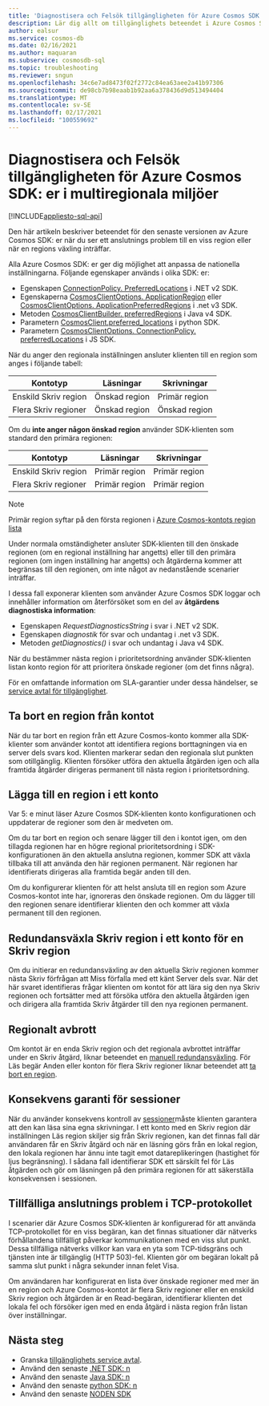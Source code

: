 ```yaml
---
title: 'Diagnostisera och Felsök tillgängligheten för Azure Cosmos SDK: er i multiregionala miljöer'
description: Lär dig allt om tillgänglighets beteendet i Azure Cosmos SDK när du arbetar i flera regionala miljöer.
author: ealsur
ms.service: cosmos-db
ms.date: 02/16/2021
ms.author: maquaran
ms.subservice: cosmosdb-sql
ms.topic: troubleshooting
ms.reviewer: sngun
ms.openlocfilehash: 34c6e7ad8473f02f2772c84ea63aee2a41b97306
ms.sourcegitcommit: de98cb7b98eaab1b92aa6a378436d9d513494404
ms.translationtype: MT
ms.contentlocale: sv-SE
ms.lasthandoff: 02/17/2021
ms.locfileid: "100559692"
---
```

# <a name="diagnose-and-troubleshoot-the-availability-of-azure-cosmos-sdks-in-multiregional-environments"></a>Diagnostisera och Felsök tillgängligheten för Azure Cosmos SDK: er i multiregionala miljöer
[!INCLUDE[appliesto-sql-api](includes/appliesto-sql-api.md)]

Den här artikeln beskriver beteendet för den senaste versionen av Azure Cosmos SDK: er när du ser ett anslutnings problem till en viss region eller när en regions växling inträffar.

Alla Azure Cosmos SDK: er ger dig möjlighet att anpassa de nationella inställningarna. Följande egenskaper används i olika SDK: er:

* Egenskapen [ConnectionPolicy. PreferredLocations](/dotnet/api/microsoft.azure.documents.client.connectionpolicy.preferredlocations) i .NET v2 SDK.
* Egenskaperna [CosmosClientOptions. ApplicationRegion](/dotnet/api/microsoft.azure.cosmos.cosmosclientoptions.applicationregion) eller [CosmosClientOptions. ApplicationPreferredRegions](/dotnet/api/microsoft.azure.cosmos.cosmosclientoptions.applicationpreferredregions) i .net v3 SDK.
* Metoden [CosmosClientBuilder. preferredRegions](/java/api/com.azure.cosmos.cosmosclientbuilder.preferredregions) i Java v4 SDK.
* Parametern [CosmosClient.preferred_locations](/python/api/azure-cosmos/azure.cosmos.cosmos_client.cosmosclient) i python SDK.
* Parametern [CosmosClientOptions. ConnectionPolicy. preferredLocations](/javascript/api/@azure/cosmos/connectionpolicy#preferredlocations) i JS SDK.

När du anger den regionala inställningen ansluter klienten till en region som anges i följande tabell:

|Kontotyp |Läsningar |Skrivningar |
|------------------------|--|--|
| Enskild Skriv region | Önskad region | Primär region  |
| Flera Skriv regioner | Önskad region | Önskad region  |

Om du **inte anger någon önskad region** använder SDK-klienten som standard den primära regionen:

|Kontotyp |Läsningar |Skrivningar |
|------------------------|--|--|
| Enskild Skriv region | Primär region | Primär region |
| Flera Skriv regioner | Primär region  | Primär region  |

> [!NOTE]
> Primär region syftar på den första regionen i [Azure Cosmos-kontots region lista](distribute-data-globally.md)

Under normala omständigheter ansluter SDK-klienten till den önskade regionen (om en regional inställning har angetts) eller till den primära regionen (om ingen inställning har angetts) och åtgärderna kommer att begränsas till den regionen, om inte något av nedanstående scenarier inträffar.

I dessa fall exponerar klienten som använder Azure Cosmos SDK loggar och innehåller information om återförsöket som en del av **åtgärdens diagnostiska information**:

* Egenskapen *RequestDiagnosticsString* i svar i .NET v2 SDK.
* Egenskapen *diagnostik* för svar och undantag i .net v3 SDK.
* Metoden *getDiagnostics()* i svar och undantag i Java v4 SDK.

När du bestämmer nästa region i prioritetsordning använder SDK-klienten listan konto region för att prioritera önskade regioner (om det finns några).

För en omfattande information om SLA-garantier under dessa händelser, se [service avtal för tillgänglighet](high-availability.md#slas-for-availability).

## <a name="removing-a-region-from-the-account"></a><a id="remove-region"></a>Ta bort en region från kontot

När du tar bort en region från ett Azure Cosmos-konto kommer alla SDK-klienter som använder kontot att identifiera regions borttagningen via en server dels svars kod. Klienten markerar sedan den regionala slut punkten som otillgänglig. Klienten försöker utföra den aktuella åtgärden igen och alla framtida åtgärder dirigeras permanent till nästa region i prioritetsordning.

## <a name="adding-a-region-to-an-account"></a>Lägga till en region i ett konto

Var 5: e minut läser Azure Cosmos SDK-klienten konto konfigurationen och uppdaterar de regioner som den är medveten om.

Om du tar bort en region och senare lägger till den i kontot igen, om den tillagda regionen har en högre regional prioritetsordning i SDK-konfigurationen än den aktuella anslutna regionen, kommer SDK att växla tillbaka till att använda den här regionen permanent. När regionen har identifierats dirigeras alla framtida begär anden till den.

Om du konfigurerar klienten för att helst ansluta till en region som Azure Cosmos-kontot inte har, ignoreras den önskade regionen. Om du lägger till den regionen senare identifierar klienten den och kommer att växla permanent till den regionen.

## <a name="fail-over-the-write-region-in-a-single-write-region-account"></a><a id="manual-failover-single-region"></a>Redundansväxla Skriv region i ett konto för en Skriv region

Om du initierar en redundansväxling av den aktuella Skriv regionen kommer nästa Skriv förfrågan att Miss förfalla med ett känt Server dels svar. När det här svaret identifieras frågar klienten om kontot för att lära sig den nya Skriv regionen och fortsätter med att försöka utföra den aktuella åtgärden igen och dirigera alla framtida Skriv åtgärder till den nya regionen permanent.

## <a name="regional-outage"></a>Regionalt avbrott

Om kontot är en enda Skriv region och det regionala avbrottet inträffar under en Skriv åtgärd, liknar beteendet en [manuell redundansväxling](#manual-failover-single-region). För Läs begär Anden eller konton för flera Skriv regioner liknar beteendet att [ta bort en region](#remove-region).

## <a name="session-consistency-guarantees"></a>Konsekvens garanti för sessioner

När du använder konsekvens kontroll av [sessioner](consistency-levels.md#guarantees-associated-with-consistency-levels)måste klienten garantera att den kan läsa sina egna skrivningar. I ett konto med en Skriv region där inställningen Läs region skiljer sig från Skriv regionen, kan det finnas fall där användaren får en Skriv åtgärd och när en läsning görs från en lokal region, den lokala regionen har ännu inte tagit emot datareplikeringen (hastighet för ljus begränsning). I sådana fall identifierar SDK ett särskilt fel för Läs åtgärden och gör om läsningen på den primära regionen för att säkerställa konsekvensen i sessionen.

## <a name="transient-connectivity-issues-on-tcp-protocol"></a>Tillfälliga anslutnings problem i TCP-protokollet

I scenarier där Azure Cosmos SDK-klienten är konfigurerad för att använda TCP-protokollet för en viss begäran, kan det finnas situationer där nätverks förhållandena tillfälligt påverkar kommunikationen med en viss slut punkt. Dessa tillfälliga nätverks villkor kan vara en yta som TCP-tidsgräns och tjänsten inte är tillgänglig (HTTP 503)-fel. Klienten gör om begäran lokalt på samma slut punkt i några sekunder innan felet Visa.

Om användaren har konfigurerat en lista över önskade regioner med mer än en region och Azure Cosmos-kontot är flera Skriv regioner eller en enskild Skriv region och åtgärden är en Read-begäran, identifierar klienten det lokala fel och försöker igen med en enda åtgärd i nästa region från listan över inställningar.

## <a name="next-steps"></a>Nästa steg

* Granska [tillgänglighets service avtal](high-availability.md#slas-for-availability).
* Använd den senaste [.NET SDK: n](sql-api-sdk-dotnet-standard.md)
* Använd den senaste [Java SDK: n](sql-api-sdk-java-v4.md)
* Använd den senaste [python SDK: n](sql-api-sdk-python.md)
* Använd den senaste [NODEN SDK](sql-api-sdk-node.md)
